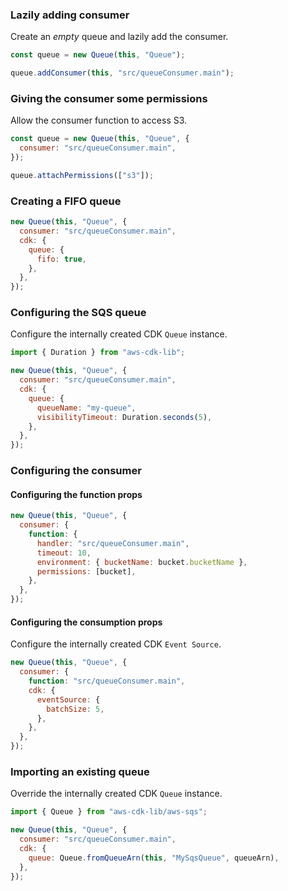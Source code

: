 ### Lazily adding consumer

Create an _empty_ queue and lazily add the consumer.

```js {3}
const queue = new Queue(this, "Queue");

queue.addConsumer(this, "src/queueConsumer.main");
```

### Giving the consumer some permissions

Allow the consumer function to access S3.

```js {5}
const queue = new Queue(this, "Queue", {
  consumer: "src/queueConsumer.main",
});

queue.attachPermissions(["s3"]);
```

### Creating a FIFO queue

```js {4-6}
new Queue(this, "Queue", {
  consumer: "src/queueConsumer.main",
  cdk: {
    queue: {
      fifo: true,
    },
  },
});
```

### Configuring the SQS queue

Configure the internally created CDK `Queue` instance.

```js {6-9}
import { Duration } from "aws-cdk-lib";

new Queue(this, "Queue", {
  consumer: "src/queueConsumer.main",
  cdk: {
    queue: {
      queueName: "my-queue",
      visibilityTimeout: Duration.seconds(5),
    },
  },
});
```

### Configuring the consumer

#### Configuring the function props

```js {3-8}
new Queue(this, "Queue", {
  consumer: {
    function: {
      handler: "src/queueConsumer.main",
      timeout: 10,
      environment: { bucketName: bucket.bucketName },
      permissions: [bucket],      
    },
  },
});
```

#### Configuring the consumption props

Configure the internally created CDK `Event Source`.

```js {5-7}
new Queue(this, "Queue", {
  consumer: {
    function: "src/queueConsumer.main",
    cdk: {
      eventSource: {
        batchSize: 5,
      },
    },
  },
});
```

### Importing an existing queue

Override the internally created CDK `Queue` instance.

```js {6}
import { Queue } from "aws-cdk-lib/aws-sqs";

new Queue(this, "Queue", {
  consumer: "src/queueConsumer.main",
  cdk: {
    queue: Queue.fromQueueArn(this, "MySqsQueue", queueArn),
  },
});
```
